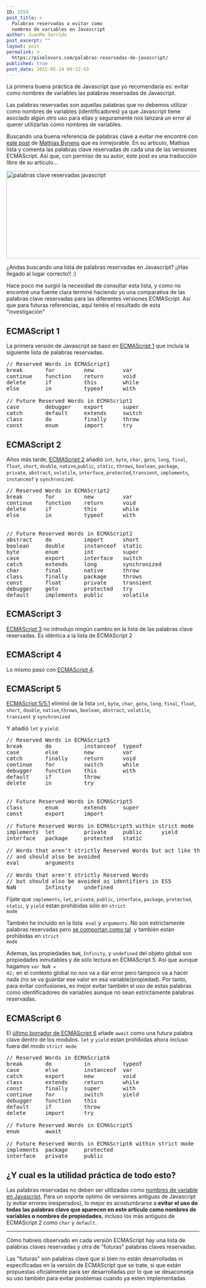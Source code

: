 ```yaml
---
ID: 3359
post_title: >
  Palabras reservadas a evitar como
  nombres de variables en Javascript
author: JuanMa Garrido
post_excerpt: ""
layout: post
permalink: >
  https://pixelovers.com/palabras-reservadas-de-javascript/
published: true
post_date: 2015-05-14 09:22:43
---
```

La primera buena práctica de Javascript que yo recomendaria es: evitar como nombres de variables las palabras reservadas de Javascript.

Las palabras reservadas son aquellas palabras que no debemos utilizar como nombres de variables (identificadores) ya que Javascript tiene asociado algún otro uso para ellas y seguramente nos lanzará un error al querer utilizarlas como nombres de variables.

Buscando una buena referencia de palabras clave a evitar me encontré con <a href="https://mathiasbynens.be/notes/reserved-keywords">este post</a> de <a href="https://twitter.com/mathias">Mathias Bynens</a> que es inmejorable. En su articulo, Mathias lista y comenta las palabras clave reservadas de cada una de las versiones ECMAScript. Asi que, con permiso de su autor, este post es una traducción libre de su articulo...

<a href="http://pixelovers.com/app/uploads/sites/7/2015/05/featured-palabras-clave.png"><img class="alignnone wp-image-3390 size-full" title="palabras clave reservadas en javascript" src="http://pixelovers.com/app/uploads/sites/7/2015/05/featured-palabras-clave.png" alt="palabras clave reservadas  javascript" width="598" height="228" /></a>

<!--more-->

¿Andas buscando una lista de palabras reservadas en Javascript? ¡¡Has llegado al lugar correcto!! :)

Hace poco me surgió la necesidad de consultar esta lista, y como no encontré una fuente clara terminé haciendo yo una comparativa de las palabras clave reservadas para las diferentes versiones ECMAScript.
Asi que para futuras referencias, aquí tenéis el resultado de esta "investigación"

<h2>ECMAScript 1</h2>

La primera versión de Javascript se basó en <a href="http://www.ecma-international.org/publications/files/ECMA-ST-ARCH/ECMA-262,%201st%20edition,%20June%201997.pdf">ECMAScript 1</a> que incluía la siguiente lista de palabras reservadas.

<pre class="lang:js decode:true striped:false nums:false nums-toggle:false" title="Palabras Reservadas en ECMAScript 1">// Reserved Words in ECMAScript1
break       for         new         var
continue    function    return      void
delete      if          this        while
else        in          typeof      with

// Future Reserved Words in ECMAScript1
case        debugger    export      super
catch       default     extends     switch
class       do          finally     throw
const       enum        import      try</pre>

<h2>ECMAScript 2</h2>

Años más tarde, <a title="1998: ECMA-262 2nd edition" href="http://www.ecma-international.org/publications/files/ECMA-ST-ARCH/ECMA-262,%202nd%20edition,%20August%201998.pdf">ECMAScript 2</a> añadió <code>int</code>, <code>byte</code>, <code>char</code>, <code>goto</code>, <code>long</code>, <code>final</code>, <code>float</code>, <code>short</code>, <code>double</code>, <code>native</code>,<code>public</code>, <code>static</code>, <code>throws</code>, <code>boolean</code>, <code>package</code>, <code>private</code>, <code>abstract</code>, <code>volatile</code>, <code>interface</code>, <code>protected</code>,<code>transient</code>, <code>implements</code>, <code>instanceof</code> y <code>synchronized</code>.

<pre class="striped:false nums:false nums-toggle:false lang:js decode:true" title="Palabras Reservadas en ECMAScript 2">// Reserved Words in ECMAScript2
break       for         new         var
continue    function    return      void
delete      if          this        while
else        in          typeof      with


// Future Reserved Words in ECMAScript2
abstract    do          import      short
boolean     double      instanceof  static
byte        enum        int         super
case        export      interface   switch
catch       extends     long        synchronized
char        final       native      throw
class       finally     package     throws
const       float       private     transient
debugger    goto        protected   try
default     implements  public      volatile</pre>

<h2>ECMAScript 3</h2>

<a title="1999: ECMA-262 3rd edition" href="http://www.ecma-international.org/publications/files/ECMA-ST-ARCH/ECMA-262,%203rd%20edition,%20December%201999.pdf">ECMAScript 3</a> no introdujo ningún cambio en la lista de las palabras clave reservadas. Es idéntica a la lista de ECMAScript 2

<h2 id="ecmascript-4">ECMAScript 4</h2>

Lo mismo pasó con <a href="https://www.youtube.com/watch?v=ilzr1fmYtsU">ECMAScript 4</a>.

<h2 id="ecmascript-5">ECMAScript 5</h2>

<a title="2009: ECMA-262 5th edition" href="http://www.ecma-international.org/publications/files/ECMA-ST-ARCH/ECMA-262%205th%20edition%20December%202009.pdf">ECMAScript 5/5.1</a> eliminó de la lista <code>int</code>, <code>byte</code>, <code>char</code>, <code>goto</code>, <code>long</code>, <code>final</code>, <code>float</code>, <code>short</code>, <code>double</code>, <code>native</code>,<code>throws</code>, <code>boolean</code>, <code>abstract</code>, <code>volatile</code>, <code>transient</code> y <code>synchronized</code>

Y añadió <code>let</code> y <code>yield</code>.

<pre class="striped:false nums:false nums-toggle:false lang:js decode:true" title="Palabras Reservadas en ECMAScript 5">// Reserved Words in ECMAScript5
break       do          instanceof  typeof
case        else        new         var
catch       finally     return      void
continue    for         switch      while
debugger    function    this        with
default     if          throw
delete      in          try


// Future Reserved Words in ECMAScript5
class       enum        extends     super
const       export      import

// Future Reserved Words in ECMAScript5 within strict mode
implements  let         private     public      yield
interface   package     protected   static

// Words that aren't strictly Reserved Words but act like them 
// and should also be avoided
eval        arguments

// Words that aren't strictly Reserved Words 
// but should also be avoided as identifiers in ES5
NaN         Infinity    undefined</pre>

Fíjate que <code>implements</code>, <code>let</code>, <code>private</code>, <code>public</code>, <code>interface</code>, <code>package</code>, <code>protected</code>, <code>static</code>, y <code>yield</code> estan prohibidas sólo en <code>strict mode</code>

También he incluido en la lista  <code>eval</code> y <code>arguments</code>. No son estrictamente palabras reservadas pero <a href="http://ecma-international.org/ecma-262/5.1/#sec-12.2.1">se comportan como tal</a>  y también están prohibidas en <code>strict mode</code>

Ademas, las propiedades <code>NaN</code>, <code>Infinity</code>, y <code>undefined</code> del objeto global son propiedades inmutables y de sólo lectura en ECMAScript 5. Asi que aunque hagamos <code>var NaN = 42;</code> en el contexto global no nos va a dar error pero tampoco va a hacer nada (no se va guardar ese valor en esa variable/propiedad). Por tanto, para evitar confusiones, es mejor evitar también el uso de estas palabras como identificadores de variables aunque no sean estrictamente palabras reservadas.

<h2 id="ecmascript-4">ECMAScript 6</h2>

El <a href="https://people.mozilla.org/~jorendorff/es6-draft.html">último borrador de ECMAScript 6</a> añade <code>await</code> como una futura palabra clave dentro de los modulos. <code>let</code> y <code>yield</code> estan prohibidas ahora incluso fuera del modo <code>strict mode</code>

<pre class="striped:false nums:false nums-toggle:false lang:js decode:true " title="Palabras Reservadas en ECMAScript 6">// Reserved Words in ECMAScript6
break       do          in          typeof
case        else        instanceof  var
catch       export      new         void
class       extends     return      while
const       finally     super       with
continue    for         switch      yield
debugger    function    this    
default     if          throw   
delete      import      try

// Future Reserved Words in ECMAScript5
enum        await

// Future Reserved Words in ECMAScript6 within strict mode
implements  package     protected   
interface   private     public</pre>

<h2>¿Y cual es la utilidad práctica de todo esto?</h2>

Las palabras reservadas no deben ser utilizadas como <a href="https://mathiasbynens.be/notes/javascript-identifiers">nombres de variable en Javascript</a>. Para un soporte optimo de versiones antiguas de Javascript (y evitar errores inesperados), lo mejor es acostumbrarse a <strong>evitar el uso de todas las palabras clave que aparecen en este articulo como nombres de variables o nombres de propiedades</strong>, incluso los más antiguos de ECMAScript 2 como <code>char</code> y <code>default</code>.

<hr />

Cómo habreis observado en cada versión ECMAScript hay una lista de palabras claves reservadas y otra de "futuras" palabras claves reservadas.

Las "futuras" son palabras clave que si bien no están desarrolladas ni especificadas en la versión de ECMAScript que se trate, si que están propuestas oficialmente para ser desarrolladas por lo que se desaconseja su uso también para evitar problemas cuando ya esten implementadas